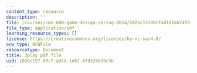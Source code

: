 ```yaml
---
content_type: resource
description: ''
file: /courses/cms-608-game-design-spring-2014/1026c15708cfad1d1eb74fd32b819c5b_1506699.pdf
file_type: application/pdf
learning_resource_types: []
license: https://creativecommons.org/licenses/by-nc-sa/4.0/
ocw_type: OCWFile
resourcetype: Document
title: 3play pdf file
uid: 1026c157-08cf-ad1d-1eb7-4fd32b819c5b
---
```


